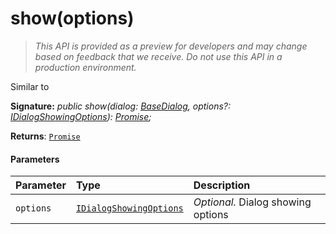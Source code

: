 # show(options)

> _This API is provided as a preview for developers and may change based on feedback that we receive.  Do not use this API in a production environment._

Similar to

**Signature:** _public show(dialog: [BaseDialog](../../sp-dialog.api/class/basedialog.md), options?: [IDialogShowingOptions](../../sp-dialog.api/interface/idialogshowingoptions.md)): [Promise](../../web-apis.api/class/promise.md)<void>;_

**Returns**: [`Promise`](../../web-apis.api/class/promise.md)<void>





#### Parameters


| Parameter	   | Type    | Description |
|:-------------|:---------------|:------------|
| `options`    | [`IDialogShowingOptions`](../../sp-dialog.api/interface/idialogshowingoptions.md) | _Optional._ Dialog showing options |


